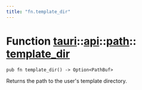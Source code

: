 ```yaml
---
title: "fn.template_dir"
---
```


# Function [tauri](/docs/api/rust/tauri/../../index.html)::​[api](/docs/api/rust/tauri/../index.html)::​[path](/docs/api/rust/tauri/index.html)::​[template_dir](/docs/api/rust/tauri/)

```
pub fn template_dir() -> Option<PathBuf>
```

Returns the path to the user's template directory.
